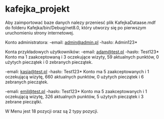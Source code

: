 # kafejka_projekt
Aby zaimportować baze danych nalezy przeniesć plik KafejkaDataase.mdf do folderu Kafejka/bin/Debug/net8.0, który utworzy się po pierwszym uruchomieniu strony internetowej.
 
Konto administratora:
-email: admin@admin.pl
-hasło: Admin123*

Konta przykładowych użytkowników: 
-email: adam@test.pl
-hasło: Test123*
Konto ma 1 zaakceptowaną i 3 oczekujące wizyty, 59 aktualnych punktów, 0 użytych pieczątek i 0 zebranych pieczątek.


-emali: kasia@test.pl
-hasło: Test123*
Konto ma 5 zaakceptowanych i 1 oczekującą wizytę, 660 aktualnych punktów, 0 użytych pieczątek i 6 zebranych pieczątek.


-emali: emil@test.pl
-hasło: Test123*
Konto ma 5 zaakceptowanych i 1 oczekującą wizytę, 326 aktualnych punktów, 5 użytych pieczątek i 3 zebrane pieczątki.


W Menu jest 18 pozycji oraz są 2 typy pozycji.